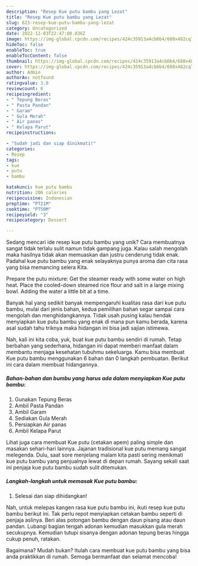 ```yaml
---
description: "Resep Kue putu bambu yang Lezat"
title: "Resep Kue putu bambu yang Lezat"
slug: 623-resep-kue-putu-bambu-yang-lezat
category: Uncategorized
date: 2022-12-03T22:47:00.836Z
image: https://img-global.cpcdn.com/recipes/424c35913a4cb6b4/680x482cq70/kue-putu-bambu-foto-resep-utama.jpg
hideToc: false
enableToc: true
enableTocContent: false
thumbnail: https://img-global.cpcdn.com/recipes/424c35913a4cb6b4/680x482cq70/kue-putu-bambu-foto-resep-utama.jpg
cover: https://img-global.cpcdn.com/recipes/424c35913a4cb6b4/680x482cq70/kue-putu-bambu-foto-resep-utama.jpg
author: Admin
authorAv: notfound
ratingvalue: 3.8
reviewcount: 6
recipeingredient:
- " Tepung Beras"
- " Pasta Pandan"
- " Garam"
- " Gula Merah"
- " Air panas"
- " Kelapa Parut"
recipeinstructions:

- "Sudah jadi dan siap dinikmati!"
categories:
- Resep
tags:
- kue
- putu
- bambu

katakunci: kue putu bambu 
nutrition: 206 calories
recipecuisine: Indonesian
preptime: "PT21M"
cooktime: "PT50M"
recipeyield: "3"
recipecategory: Dessert

---
```





Sedang mencari ide resep kue putu bambu yang unik? Cara membuatnya sangat tidak terlalu sulit namun tidak gampang juga. Kalau salah mengolah maka hasilnya tidak akan memuaskan dan justru cenderung tidak enak. Padahal kue putu bambu yang enak selayaknya punya aroma dan cita rasa yang bisa memancing selera Kita.





Prepare the putu mixture: Get the steamer ready with some water on high heat. Place the cooled-down steamed rice flour and salt in a large mixing bowl. Adding the water a little bit at a time.

Banyak hal yang sedikit banyak mempengaruhi kualitas rasa dari kue putu bambu, mulai dari jenis bahan, kedua pemilihan bahan segar sampai cara mengolah dan menghidangkannya. Tidak usah pusing kalau hendak menyiapkan kue putu bambu yang enak di mana pun kamu berada, karena asal sudah tahu triknya maka hidangan ini bisa jadi sajian istimewa.






Nah, kali ini kita coba, yuk, buat kue putu bambu sendiri di rumah. Tetap berbahan yang sederhana, hidangan ini dapat memberi manfaat dalam membantu menjaga kesehatan tubuhmu sekeluarga. Kamu bisa membuat Kue putu bambu menggunakan 6 bahan dan 0 langkah pembuatan. Berikut ini cara dalam membuat hidangannya.

<!--inarticleads1-->

##### Bahan-bahan dan bumbu yang harus ada dalam menyiapkan Kue putu bambu:

1. Gunakan  Tepung Beras
1. Ambil  Pasta Pandan
1. Ambil  Garam
1. Sediakan  Gula Merah
1. Persiapkan  Air panas
1. Ambil  Kelapa Parut


Lihat juga cara membuat Kue putu (cetakan apem) paling simple dan masakan sehari-hari lainnya. Jajanan tradisional kue putu memang sangat melegenda. Dulu, saat sore menjelang malam kita pasti sering menikmati kue putu bambu yang penjualnya lewat di depan rumah. Sayang sekali saat ini penjaja kue putu bambu sudah sulit ditemukan. 

<!--inarticleads2-->

##### Langkah-langkah untuk memasak Kue putu bambu:


1. Selesai dan siap dihidangkan!

Nah, untuk melepas kangen rasa kue putu bambu ini, ikuti resep kue putu bambu berikut ini. Tak perlu repot menyiapkan cetakan bambu seperti di penjaja aslinya. Beri alas potongan bambu dengan daun pisang atau daun pandan. Lubangi bagian tengah adonan kemudian masukkan gula merah secukupnya. Kemudian tutupi sisanya dengan adonan tepung beras hingga cukup penuh, ratakan. 

Bagaimana? Mudah bukan? Itulah cara membuat kue putu bambu yang bisa anda praktikkan di rumah. Semoga bermanfaat dan selamat mencoba!
